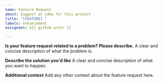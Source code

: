 ```yaml
---
name: Feature Request
about: Suggest an idea for this project
title: "[FEATURE] "
labels: enhancement
assignees: ${{ github.actor }}

---
```


**Is your feature request related to a problem? Please describe.**
A clear and concise description of what the problem is.

**Describe the solution you'd like**
A clear and concise description of what you want to happen.

**Additional context**
Add any other context about the feature request here.
